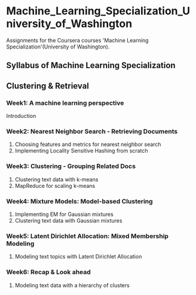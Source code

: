 # Machine_Learning_Specialization_University_of_Washington
Assignments for the Coursera courses 'Machine Learning Specialization'(University of Washington).

## Syllabus of Machine Learning Specialization  
  
## Clustering & Retrieval  
### Week1: A machine learning perspective
Introduction  
### Week2: Nearest Neighbor Search - Retrieving Documents
1) Choosing features and metrics for nearest neighbor search  
2) Implementing Locality Sensitive Hashing from scratch
### Week3: Clustering - Grouping Related Docs
1) Clustering text data with k-means
2) MapReduce for scaling k-means
### Week4: Mixture Models: Model-based Clustering
1) Implementing EM for Gaussian mixtures
2) Clustering text data with Gaussian mixtures
### Week5: Latent Dirichlet Allocation: Mixed Membership Modeling
1) Modeling text topics with Latent Dirichlet Allocation
### Week6: Recap & Look ahead
1) Modeling text data with a hierarchy of clusters

